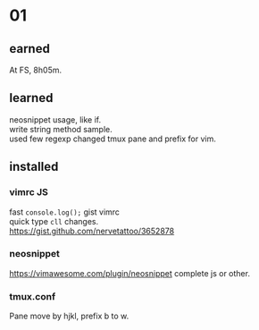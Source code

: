 # 01
## earned
At FS, 8h05m.  
## learned
neosnippet usage, like if.  
write string method sample.  
used few regexp 
changed tmux pane and prefix for vim.  

## installed
### vimrc JS
fast `console.log();` gist vimrc  
quick type `cll` changes.  
https://gist.github.com/nervetattoo/3652878
### neosnippet
https://vimawesome.com/plugin/neosnippet
complete js or other.  
### tmux.conf
Pane move by hjkl, prefix b to w.  



